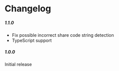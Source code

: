 # Changelog

##### 1.1.0

* Fix possible incorrect share code string detection
* TypeScript support

##### 1.0.0

Initial release
